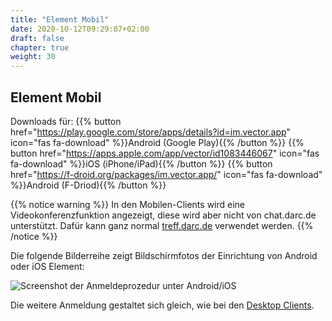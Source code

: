 ```yaml
---
title: "Element Mobil"
date: 2020-10-12T09:29:07+02:00
draft: false
chapter: true
weight: 30
---
```


## Element Mobil

Downloads für: {{% button href="https://play.google.com/store/apps/details?id=im.vector.app" icon="fas fa-download" %}}Android (Google Play){{% /button %}} {{% button href="https://apps.apple.com/app/vector/id1083446067" icon="fas fa-download" %}}iOS (iPhone/iPad){{% /button %}} {{% button href="https://f-droid.org/packages/im.vector.app/" icon="fas fa-download" %}}Android (F-Driod){{% /button %}}

{{% notice warning %}}
In den Mobilen-Clients wird eine Videokonferenzfunktion angezeigt, diese wird aber nicht von chat.darc.de unterstützt.
Dafür kann ganz normal [treff.darc.de](https://treff.darc.de) verwendet werden.
{{% /notice %}}

Die folgende Bilderreihe zeigt Bildschirmfotos der Einrichtung von Android oder iOS Element:

![Screenshot der Anmeldeprozedur unter Android/iOS](/images/15_Android1_de.png)

Die weitere Anmeldung gestaltet sich gleich, wie bei den [Desktop Clients](#desktop-app).